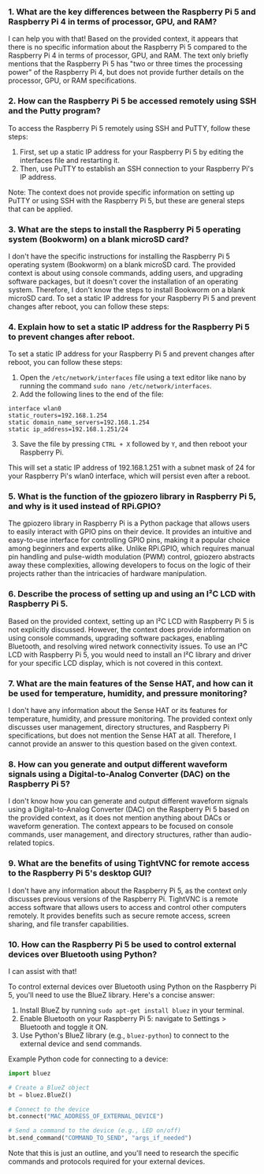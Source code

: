 ### 1. What are the key differences between the Raspberry Pi 5 and Raspberry Pi 4 in terms of processor, GPU, and RAM?

I can help you with that! Based on the provided context, it appears that there is no specific information about the Raspberry Pi 5 compared to the Raspberry Pi 4 in terms of processor, GPU, and RAM. The text only briefly mentions that the Raspberry Pi 5 has "two or three times the processing power" of the Raspberry Pi 4, but does not provide further details on the processor, GPU, or RAM specifications.


### 2. How can the Raspberry Pi 5 be accessed remotely using SSH and the Putty program?

To access the Raspberry Pi 5 remotely using SSH and PuTTY, follow these steps:

1. First, set up a static IP address for your Raspberry Pi 5 by editing the interfaces file and restarting it.
2. Then, use PuTTY to establish an SSH connection to your Raspberry Pi's IP address.

Note: The context does not provide specific information on setting up PuTTY or using SSH with the Raspberry Pi 5, but these are general steps that can be applied.


### 3. What are the steps to install the Raspberry Pi 5 operating system (Bookworm) on a blank microSD card?

I don't have the specific instructions for installing the Raspberry Pi 5 operating system (Bookworm) on a blank microSD card. The provided context is about using console commands, adding users, and upgrading software packages, but it doesn't cover the installation of an operating system. Therefore, I don't know the steps to install Bookworm on a blank microSD card.
To set a static IP address for your Raspberry Pi 5 and prevent changes after reboot, you can follow these steps:


### 4. Explain how to set a static IP address for the Raspberry Pi 5 to prevent changes after reboot.

To set a static IP address for your Raspberry Pi 5 and prevent changes after reboot, you can follow these steps:

1. Open the `/etc/network/interfaces` file using a text editor like nano by running the command `sudo nano /etc/network/interfaces`.
2. Add the following lines to the end of the file:
```
interface wlan0
static_routers=192.168.1.254
static domain_name_servers=192.168.1.254
static ip_address=192.168.1.251/24
```
3. Save the file by pressing `CTRL + X` followed by `Y`, and then reboot your Raspberry Pi.

This will set a static IP address of 192.168.1.251 with a subnet mask of 24 for your Raspberry Pi's wlan0 interface, which will persist even after a reboot.

### 5. What is the function of the gpiozero library in Raspberry Pi 5, and why is it used instead of RPi.GPIO?

The gpiozero library in Raspberry Pi is a Python package that allows users to easily interact with GPIO pins on their device. It provides an intuitive and easy-to-use interface for controlling GPIO pins, making it a popular choice among beginners and experts alike. Unlike RPi.GPIO, which requires manual pin handling and pulse-width modulation (PWM) control, gpiozero abstracts away these complexities, allowing developers to focus on the logic of their projects rather than the intricacies of hardware manipulation.

### 6. Describe the process of setting up and using an I²C LCD with Raspberry Pi 5.

Based on the provided context, setting up an I²C LCD with Raspberry Pi 5 is not explicitly discussed. However, the context does provide information on using console commands, upgrading software packages, enabling Bluetooth, and resolving wired network connectivity issues. To use an I²C LCD with Raspberry Pi 5, you would need to install an I²C library and driver for your specific LCD display, which is not covered in this context.

### 7. What are the main features of the Sense HAT, and how can it be used for temperature, humidity, and pressure monitoring?

I don't have any information about the Sense HAT or its features for temperature, humidity, and pressure monitoring. The provided context only discusses user management, directory structures, and Raspberry Pi specifications, but does not mention the Sense HAT at all. Therefore, I cannot provide an answer to this question based on the given context.

### 8. How can you generate and output different waveform signals using a Digital-to-Analog Converter (DAC) on the Raspberry Pi 5?

I don't know how you can generate and output different waveform signals using a Digital-to-Analog Converter (DAC) on the Raspberry Pi 5 based on the provided context, as it does not mention anything about DACs or waveform generation. The context appears to be focused on console commands, user management, and directory structures, rather than audio-related topics.

### 9. What are the benefits of using TightVNC for remote access to the Raspberry Pi 5's desktop GUI?

 I don't have any information about the Raspberry Pi 5, as the context only discusses previous versions of the Raspberry Pi. TightVNC is a remote access software that allows users to access and control other computers remotely. It provides benefits such as secure remote access, screen sharing, and file transfer capabilities.


### 10. How can the Raspberry Pi 5 be used to control external devices over Bluetooth using Python?

I can assist with that!

To control external devices over Bluetooth using Python on the Raspberry Pi 5, you'll need to use the BlueZ library. Here's a concise answer:

1. Install BlueZ by running `sudo apt-get install bluez` in your terminal.
2. Enable Bluetooth on your Raspberry Pi 5: navigate to Settings > Bluetooth and toggle it ON.
3. Use Python's BlueZ library (e.g., `bluez-python`) to connect to the external device and send commands.

Example Python code for connecting to a device:
```python
import bluez

# Create a BlueZ object
bt = bluez.BlueZ()

# Connect to the device
bt.connect("MAC_ADDRESS_OF_EXTERNAL_DEVICE")

# Send a command to the device (e.g., LED on/off)
bt.send_command("COMMAND_TO_SEND", "args_if_needed")
```
Note that this is just an outline, and you'll need to research the specific commands and protocols required for your external devices.
